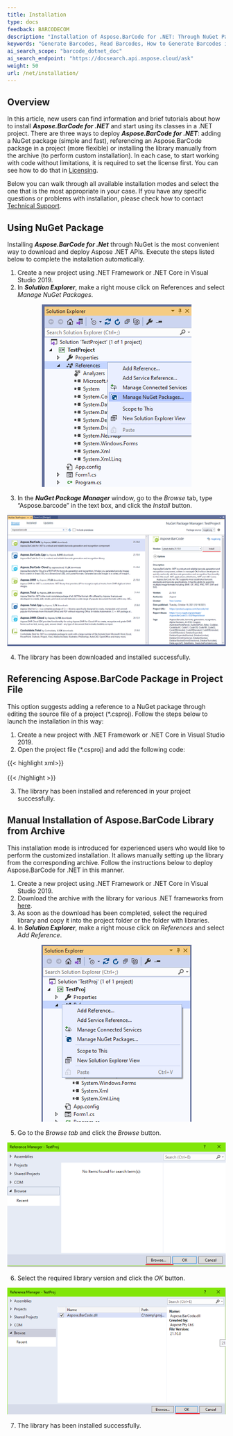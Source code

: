 ```yaml
---
title: Installation
type: docs
feedback: BARCODECOM
description: "Installation of Aspose.BarCode for .NET: Through NuGet Package, Referencing, or Manual Installation"
keywords: "Generate Barcodes, Read Barcodes, How to Generate Barcodes in C# .NET, Install Aspose.BarCode with NuGet, Aspose.BarCode Installation, Install Aspose.BarCode for .NET, C#"
ai_search_scope: "barcode_dotnet_doc"
ai_search_endpoint: "https://docsearch.api.aspose.cloud/ask"
weight: 50
url: /net/installation/
---
```


## **Overview**
In this article, new users can find information and brief tutorials about how to install ***Aspose.BarCode for .NET*** and start using its classes in a .NET project. There are three ways to deploy ***Aspose.BarCode for .NET***: adding a NuGet package (simple and fast), referencing an Aspose.BarCode package in a project (more flexible) or installing the library manually from the archive (to perform custom installation). In each case, to start working with code without limitations, it is required to set the license first. You can see how to do that in [Licensing](/barcode/net/licensing/).  
  
Below you can walk through all available installation modes and select the one that is the most appropriate in your case. If you have any specific questions or problems with installation, please check how to contact [Technical Support](/barcode/net/technical-support/). 

## **Using NuGet Package**
Installing ***Aspose.BarCode for .Net*** through NuGet is the most convenient way to download and deploy Aspose .NET APIs. Execute the steps listed below to complete the installation automatically.
1. Create a new project using .NET Framework or .NET Core in Visual Studio 2019.
2. In ***Solution Explorer***, make a right mouse click on References and select *Manage NuGet Packages*.
  
<p align="center"> <img src="addnuget01.png"> </p>
  
3. In the ***NuGet Package Manager*** window, go to the *Browse* tab, type “Aspose.barcode” in the text box, and click the *Install* button.
  
<p align="center"> <img src="addnuget02.png"> </p>
  
4. The library has been downloaded and installed successfully.

## **Referencing Aspose.BarCode Package in Project File**
This option suggests adding a reference to a NuGet package through editing the source file of a project (*.csproj). Follow the steps below to launch the installation in this way:  
1. Create a new project with .NET Framework or .NET Core in Visual Studio 2019.
2. Open the project file (*.csproj) and add the following code:  
  
{{< highlight xml>}}
<Project Sdk="Microsoft.NET.Sdk">
	<!--Reference to Aspose.Barcode-->
	<ItemGroup>
		<PackageReference Include="Aspose.BarCode" Version="23.3.1" />
	</ItemGroup>	
	<!--Reference to .Net Core libraries if .Net Core application-->
	<ItemGroup Condition="$(DefineConstants.Contains(NETCOREAPP))">
		<PackageReference Include="Aspose.Drawing.Common" Version="23.3.0" />
		<PackageReference Include="System.Text.Encoding.CodePages" Version="7.0.0" />
	</ItemGroup>	
</Project>
{{< /highlight >}}
  
3. The library has been installed and referenced in your project successfully.
  
## **Manual Installation of Aspose.BarCode Library from Archive**
This installation mode is introduced for experienced users who would like to perform the customized installation. It allows manually setting up the library from the corresponding archive. Follow the instructions below to deploy Aspose.BarCode for .NET in this manner.  
1. Create a new project using .NET Framework or .NET Core in Visual Studio 2019.
2. Download the archive with the library for various .NET frameworks from [here](https://downloads.aspose.com/barcode/net).
3. As soon as the download has been completed, select the required library and copy it into the project folder or the folder with libraries.
4. In ***Solution Explorer***, make a right mouse click on *References* and select *Add Reference*.  
   
<p align="center"> <img src="addlib01.png"> </p>  
    
5. Go to the *Browse tab* and click the *Browse* button.  
    
<p align="center"> <img src="addlib02.png"> </p>    
    
6. Select the required library version and click the *OK* button.  
  
<p align="center"> <img src="addlib03.png"> </p>  
    
7. The library has been installed successfully.

